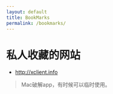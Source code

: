 ```yaml
---
layout: default
title: BookMarks
permalink: /bookmarks/
---
```


# 私人收藏的网站
* http://xclient.info
> Mac破解app，有时候可以临时使用。
